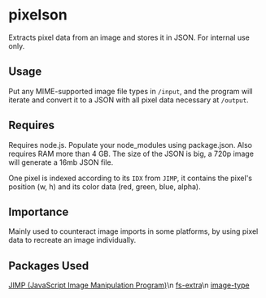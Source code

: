 # pixelson
Extracts pixel data from an image and stores it in JSON. For internal use only.

## Usage
Put any MIME-supported image file types in `/input`, and the program will iterate and convert it to a JSON with all pixel data necessary at `/output`.

## Requires
Requires node.js. Populate your node_modules using package.json. Also requires RAM more than 4 GB.
The size of the JSON is big, a 720p image will generate a 16mb JSON file.

One pixel is indexed according to its `IDX` from `JIMP`, it contains the pixel's position (w, h) and its color data (red, green, blue, alpha).

## Importance
Mainly used to counteract image imports in some platforms, by using pixel data to recreate an image individually.

## Packages Used
[JIMP (JavaScript Image Manipulation Program)](https://github.com/oliver-moran/jimp)\n
[fs-extra](https://github.com/jprichardson/node-fs-extra)\n
[image-type](https://github.com/sindresorhus/image-type)
